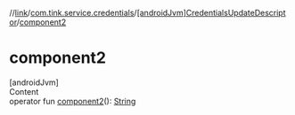 //[link](../../index.md)/[com.tink.service.credentials](../index.md)/[[androidJvm]CredentialsUpdateDescriptor](index.md)/[component2](component2.md)



# component2  
[androidJvm]  
Content  
operator fun [component2](component2.md)(): [String](https://kotlinlang.org/api/latest/jvm/stdlib/kotlin/-string/index.html)  



